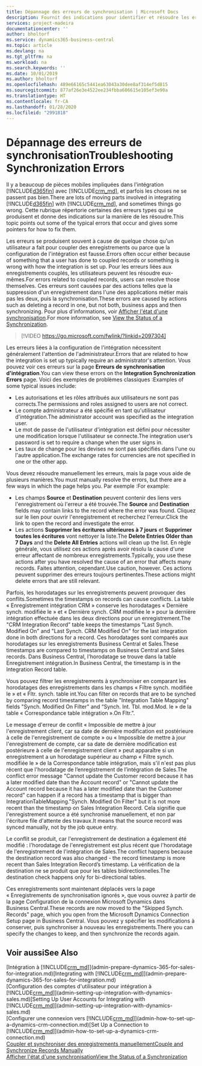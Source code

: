 ```yaml
---
title: Dépannage des erreurs de synchronisation | Microsoft Docs
description: Fournit des indications pour identifier et résoudre les erreurs de synchronisation.
services: project-madeira
documentationcenter: ''
author: bholtorf
ms.service: dynamics365-business-central
ms.topic: article
ms.devlang: na
ms.tgt_pltfrm: na
ms.workload: na
ms.search.keywords: ''
ms.date: 10/01/2019
ms.author: bholtorf
ms.openlocfilehash: 489e66165c5441ea63043a30dee8af314ef5d815
ms.sourcegitcommit: 877af26e3e4522ee234fbba606615e105ef3e90a
ms.translationtype: HT
ms.contentlocale: fr-CA
ms.lasthandoff: 01/28/2020
ms.locfileid: "2991818"
---
```

# <a name="troubleshooting-synchronization-errors"></a><span data-ttu-id="8fe5b-103">Dépannage des erreurs de synchronisation</span><span class="sxs-lookup"><span data-stu-id="8fe5b-103">Troubleshooting Synchronization Errors</span></span>
<span data-ttu-id="8fe5b-104">Il y a beaucoup de pièces mobiles impliquées dans l'intégration [!INCLUDE[d365fin](includes/d365fin_md.md)] avec [!INCLUDE[crm_md](includes/crm_md.md)], et parfois les choses ne se passent pas bien.</span><span class="sxs-lookup"><span data-stu-id="8fe5b-104">There are lots of moving parts involved in integrating [!INCLUDE[d365fin](includes/d365fin_md.md)] with [!INCLUDE[crm_md](includes/crm_md.md)], and sometimes things go wrong.</span></span> <span data-ttu-id="8fe5b-105">Cette rubrique répertorie certaines des erreurs types qui se produisent et donne des indications sur la manière de les résoudre.</span><span class="sxs-lookup"><span data-stu-id="8fe5b-105">This topic points out some of the typical errors that occur and gives some pointers for how to fix them.</span></span>

<span data-ttu-id="8fe5b-106">Les erreurs se produisent souvent à cause de quelque chose qu'un utilisateur a fait pour coupler des enregistrements ou parce que la configuration de l'intégration est fausse.</span><span class="sxs-lookup"><span data-stu-id="8fe5b-106">Errors often occur either because of something that a user has done to coupled records or something is wrong with how the integration is set up.</span></span> <span data-ttu-id="8fe5b-107">Pour les erreurs liées aux enregistrements couplés, les utilisateurs peuvent les résoudre eux-mêmes.</span><span class="sxs-lookup"><span data-stu-id="8fe5b-107">For errors related to coupled records, users can resolve those themselves.</span></span> <span data-ttu-id="8fe5b-108">Ces erreurs sont causées par des actions telles que la suppression d'un enregistrement dans l'une des applications métier mais pas les deux, puis la synchronisation.</span><span class="sxs-lookup"><span data-stu-id="8fe5b-108">These errors are caused by actions such as deleting a record in one, but not both, business apps and then synchronizing.</span></span> <span data-ttu-id="8fe5b-109">Pour plus d'informations, voir [Afficher l'état d'une synchronisation](admin-how-to-view-synchronization-status.md).</span><span class="sxs-lookup"><span data-stu-id="8fe5b-109">For more information, see [View the Status of a Synchronization](admin-how-to-view-synchronization-status.md).</span></span>

> [!VIDEO https://go.microsoft.com/fwlink/?linkid=2097304]

<span data-ttu-id="8fe5b-110">Les erreurs liées à la configuration de l'intégration nécessitent généralement l'attention de l'administrateur.</span><span class="sxs-lookup"><span data-stu-id="8fe5b-110">Errors that are related to how the integration is set up typically require an administrator's attention.</span></span> <span data-ttu-id="8fe5b-111">Vous pouvez voir ces erreurs sur la page **Erreurs de synchronisation d'intégration**.</span><span class="sxs-lookup"><span data-stu-id="8fe5b-111">You can view these errors on the **Integration Synchronization Errors** page.</span></span> <span data-ttu-id="8fe5b-112">Voici des exemples de problèmes classiques :</span><span class="sxs-lookup"><span data-stu-id="8fe5b-112">Examples of some typical issues include:</span></span>  
  
* <span data-ttu-id="8fe5b-113">Les autorisations et les rôles attribués aux utilisateurs ne sont pas corrects.</span><span class="sxs-lookup"><span data-stu-id="8fe5b-113">The permissions and roles assigned to users are not correct.</span></span>  
* <span data-ttu-id="8fe5b-114">Le compte administrateur a été spécifié en tant qu'utilisateur d'intégration.</span><span class="sxs-lookup"><span data-stu-id="8fe5b-114">The administrator account was specified as the integration user.</span></span>  
* <span data-ttu-id="8fe5b-115">Le mot de passe de l'utilisateur d'intégration est défini pour nécessiter une modification lorsque l'utilisateur se connecte.</span><span class="sxs-lookup"><span data-stu-id="8fe5b-115">The integration user’s password is set to require a change when the user signs in.</span></span>  
* <span data-ttu-id="8fe5b-116">Les taux de change pour les devises ne sont pas spécifiés dans l'une ou l'autre application.</span><span class="sxs-lookup"><span data-stu-id="8fe5b-116">The exchange rates for currencies are not specified in one or the other app.</span></span>  
  
<span data-ttu-id="8fe5b-117">Vous devez résoudre manuellement les erreurs, mais la page vous aide de plusieurs manières.</span><span class="sxs-lookup"><span data-stu-id="8fe5b-117">You must manually resolve the errors, but there are a few ways in which the page helps you.</span></span> <span data-ttu-id="8fe5b-118">Par exemple :</span><span class="sxs-lookup"><span data-stu-id="8fe5b-118">For example:</span></span>  

* <span data-ttu-id="8fe5b-119">Les champs **Source** et **Destination** peuvent contenir des liens vers l'enregistrement où l'erreur a été trouvée.</span><span class="sxs-lookup"><span data-stu-id="8fe5b-119">The **Source** and **Destination** fields may contain links to the record where the error was found.</span></span> <span data-ttu-id="8fe5b-120">Cliquez sur le lien pour ouvrir l'enregistrement et recherchez l'erreur.</span><span class="sxs-lookup"><span data-stu-id="8fe5b-120">Click the link to open the record and investigate the error.</span></span>  
* <span data-ttu-id="8fe5b-121">Les actions **Supprimer les écritures ultérieures à 7 jours** et **Supprimer toutes les écritures** vont nettoyer la liste.</span><span class="sxs-lookup"><span data-stu-id="8fe5b-121">The **Delete Entries Older than 7 Days** and the **Delete All Entries** actions will clean up the list.</span></span> <span data-ttu-id="8fe5b-122">En règle générale, vous utilisez ces actions après avoir résolu la cause d'une erreur affectant de nombreux enregistrements.</span><span class="sxs-lookup"><span data-stu-id="8fe5b-122">Typically, you use these actions after you have resolved the cause of an error that affects many records.</span></span> <span data-ttu-id="8fe5b-123">Faites attention, cependant.</span><span class="sxs-lookup"><span data-stu-id="8fe5b-123">Use caution, however.</span></span> <span data-ttu-id="8fe5b-124">Ces actions peuvent supprimer des erreurs toujours pertinentes.</span><span class="sxs-lookup"><span data-stu-id="8fe5b-124">These actions might delete errors that are still relevant.</span></span>

<span data-ttu-id="8fe5b-125">Parfois, les horodatages sur les enregistrements peuvent provoquer des conflits.</span><span class="sxs-lookup"><span data-stu-id="8fe5b-125">Sometimes the timestamps on records can cause conflicts.</span></span> <span data-ttu-id="8fe5b-126">La table « Enregistrement intégration CRM » conserve les horodatages « Dernière synch. modifiée le » et « Dernière synch. CRM modifiée le » pour la dernière intégration effectuée dans les deux directions pour un enregistrement.</span><span class="sxs-lookup"><span data-stu-id="8fe5b-126">The "CRM Integration Record" table keeps the timestamps "Last Synch. Modified On" and "Last Synch. CRM Modified On" for the last integration done in both directions for a record.</span></span> <span data-ttu-id="8fe5b-127">Ces horodatages sont comparés aux horodatages sur les enregistrements Business Central et Sales.</span><span class="sxs-lookup"><span data-stu-id="8fe5b-127">These timestamps are compared to timestamps on Business Central and Sales records.</span></span> <span data-ttu-id="8fe5b-128">Dans Business Central, l'horodatage se trouve dans la table Enregistrement intégration.</span><span class="sxs-lookup"><span data-stu-id="8fe5b-128">In Business Central, the timestamp is in the Integration Record table.</span></span>

<span data-ttu-id="8fe5b-129">Vous pouvez filtrer les enregistrements à synchroniser en comparant les horodatages des enregistrements dans les champs « Filtre synch. modifiée le » et « Fltr. synch. table int.</span><span class="sxs-lookup"><span data-stu-id="8fe5b-129">You can filter on records that are to be synched by comparing record timestamps in the table "Integration Table Mapping" fields "Synch. Modified On Filter" and “Synch. Int. Tbl.</span></span> <span data-ttu-id="8fe5b-130">mod.</span><span class="sxs-lookup"><span data-stu-id="8fe5b-130">Mod.</span></span> <span data-ttu-id="8fe5b-131">le » de la table « Correspondance table intégration ».</span><span class="sxs-lookup"><span data-stu-id="8fe5b-131">On Fltr.”.</span></span>

<span data-ttu-id="8fe5b-132">Le message d'erreur de conflit « Impossible de mettre à jour l'enregistrement client, car sa date de dernière modification est postérieure à celle de l'enregistrement de compte » ou « Impossible de mettre à jour l'enregistrement de compte, car sa date de dernière modification est postérieure à celle de l'enregistrement client » peut apparaître si un enregistrement a un horodatage supérieur au champ « Filtre synch. modifiée le » de la Correspondance table intégration, mais s'il n'est pas plus récent que l'horodatage de l’enregistrement de l’intégration de Sales.</span><span class="sxs-lookup"><span data-stu-id="8fe5b-132">The conflict error message "Cannot update the Customer record because it has a later modified date than the Account record" or "Cannot update the Account record because it has a later modified date than the Customer record" can happen if a record has a timestamp that is bigger than IntegrationTableMapping."Synch. Modified On Filter" but it is not more recent than the timestamp on Sales Integration Record.</span></span> <span data-ttu-id="8fe5b-133">Cela signifie que l'enregistrement source a été synchronisé manuellement, et non par l'écriture file d'attente des travaux.</span><span class="sxs-lookup"><span data-stu-id="8fe5b-133">It means that the source record was synced manually, not by the job queue entry.</span></span> 

<span data-ttu-id="8fe5b-134">Le conflit se produit, car l'enregistrement de destination a également été modifié : l'horodatage de l'enregistrement est plus récent que l'horodatage de l'enregistrement de l'intégration de Sales.</span><span class="sxs-lookup"><span data-stu-id="8fe5b-134">The conflict happens because the destination record was also changed  - the record timestamp is more recent than Sales Integration Record’s timestamp.</span></span> <span data-ttu-id="8fe5b-135">La vérification de la destination ne se produit que pour les tables bidirectionnelles.</span><span class="sxs-lookup"><span data-stu-id="8fe5b-135">The destination check happens only for bi-directional tables.</span></span> 

<span data-ttu-id="8fe5b-136">Ces enregistrements sont maintenant déplacés vers la page « Enregistrements de synchronisation ignorés », que vous ouvrez à partir de la page Configuration de la connexion Microsoft Dynamics dans Business Central.</span><span class="sxs-lookup"><span data-stu-id="8fe5b-136">These records are now moved to the "Skipped Synch. Records" page, which you open from the Microsoft Dynamics Connection Setup page in Business Central.</span></span> <span data-ttu-id="8fe5b-137">Vous pouvez y spécifier les modifications à conserver, puis synchroniser à nouveau les enregistrements.</span><span class="sxs-lookup"><span data-stu-id="8fe5b-137">There you can specify the changes to keep, and then synchronize the records again.</span></span>

## <a name="see-also"></a><span data-ttu-id="8fe5b-138">Voir aussi</span><span class="sxs-lookup"><span data-stu-id="8fe5b-138">See Also</span></span>
<span data-ttu-id="8fe5b-139">[Intégration à [!INCLUDE[crm_md](includes/crm_md.md)]](admin-prepare-dynamics-365-for-sales-for-integration.md)</span><span class="sxs-lookup"><span data-stu-id="8fe5b-139">[Integrating with [!INCLUDE[crm_md](includes/crm_md.md)]](admin-prepare-dynamics-365-for-sales-for-integration.md)</span></span>  
<span data-ttu-id="8fe5b-140">[Configuration des comptes d'utilisateur pour intégration à [!INCLUDE[crm_md](includes/crm_md.md)]](admin-setting-up-integration-with-dynamics-sales.md)</span><span class="sxs-lookup"><span data-stu-id="8fe5b-140">[Setting Up User Accounts for Integrating with [!INCLUDE[crm_md](includes/crm_md.md)]](admin-setting-up-integration-with-dynamics-sales.md)</span></span>  
<span data-ttu-id="8fe5b-141">[Configurer une connexion vers [!INCLUDE[crm_md](includes/crm_md.md)]](admin-how-to-set-up-a-dynamics-crm-connection.md)</span><span class="sxs-lookup"><span data-stu-id="8fe5b-141">[Set Up a Connection to [!INCLUDE[crm_md](includes/crm_md.md)]](admin-how-to-set-up-a-dynamics-crm-connection.md)</span></span>  
[<span data-ttu-id="8fe5b-142">Coupler et synchroniser des enregistrements manuellement</span><span class="sxs-lookup"><span data-stu-id="8fe5b-142">Couple and Synchronize Records Manually</span></span>](admin-how-to-couple-and-synchronize-records-manually.md)  
[<span data-ttu-id="8fe5b-143">Afficher l'état d'une synchronisation</span><span class="sxs-lookup"><span data-stu-id="8fe5b-143">View the Status of a Synchronization</span></span>](admin-how-to-view-synchronization-status.md)  
